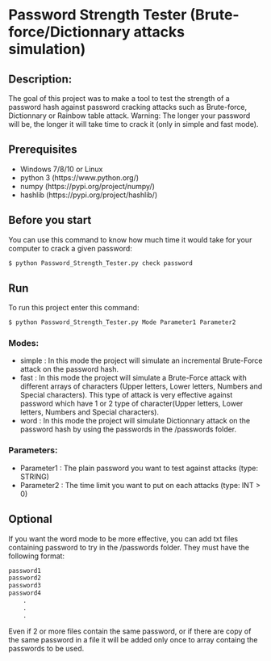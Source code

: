 # Password Strength Tester (Brute-force/Dictionnary attacks simulation)

## Description:
The goal of this project was to make a tool to test the strength of a password hash against password cracking attacks such as Brute-force, Dictionnary or Rainbow table attack. Warning: The longer your password will be, the longer it will take time to crack it (only in simple and fast mode).

## Prerequisites

<ul>
<li>Windows 7/8/10 or Linux</li>
<li>python 3 (https://www.python.org/)</li>
<li>numpy (https://pypi.org/project/numpy/)</li>
<li>hashlib (https://pypi.org/project/hashlib/)</li>
</ul>

## Before you start
You can use this command to know how much time it would take for your computer to crack a given password:
```bash
$ python Password_Strength_Tester.py check password
```

## Run

To run this project enter this command:
```bash
$ python Password_Strength_Tester.py Mode Parameter1 Parameter2
```
### Modes:

<ul>
<li>simple : In this mode the project will simulate an incremental Brute-Force attack on the password hash.</li>
<li>fast : In this mode the project will simulate a Brute-Force attack with different arrays of characters (Upper letters, Lower letters, Numbers and Special characters). This type of attack is very effective against password which have 1 or 2 type of character(Upper letters, Lower letters, Numbers and Special characters).</li>
<li>word : In this mode the project will simulate Dictionnary attack on the password hash by using the passwords in the /passwords folder.</li>
</ul>

### Parameters:
<ul>
<li>Parameter1 : The plain password you want to test against attacks (type: STRING)</li>
<li>Parameter2 : The time limit you want to put on each attacks (type: INT > 0)</li>
</ul>

## Optional
If you want the word mode to be more effective, you can add txt files containing password to try in the /passwords folder. They must have the following format:
```txt
password1
password2
password3
password4
    .
    .
    .
```
Even if 2 or more files contain the same password, or if there are copy of the same password in a file it will be added only once to array containg the passwords to be used. 